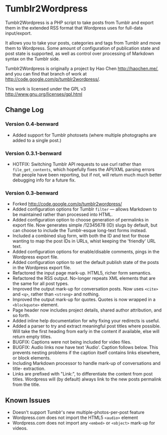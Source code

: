 # Tumblr2Wordpress

Tumblr2Wordpress is a PHP script to take posts from Tumblr and export them in the extended RSS format that Wordpress uses for full-data input/export.

It allows you to take your posts, categories and tags from Tumblr and move them to Wordpress. Some amount of configuration of publication state and post state is supported, as well as control over processing of Markdown syntax on the Tumblr side.

Tumblr2Wordpress is originally a project by Hao Chen <http://haochen.me/>, and you can find that branch of work at <http://code.google.com/p/tumblr2wordpress/>.

This work is licensed under the GPL v3 <http://www.gnu.org/licenses/gpl.html>

## Change Log

### Version 0.4-benward

  * Added support for Tumblr photosets (where multiple photographs are added to a single post.)

### Version 0.3.1-benward

  * HOTFIX: Switching Tumblr API requests to use curl rather than
    `file_get_contents`, which hopefully fixes the API/XML parsing errors that
    people have been reporting, but if not, will return much much better
    debugging info for a future fix.

### Version 0.3-benward

  * Forked <http://code.google.com/p/tumblr2wordpress/>
  * Added configuration options for Tumblr `filter` — allows Markdown to be
    maintained rather than processed into HTML.
  * Added configuration option to choose generation of permalinks in export
    file. Now generates simple /12345678 (ID) slugs by default, but can choose
    to include the Tumblr-esque long-text forms instead.
  * Included a combined slug form, with both the ID and text for those wanting
    to map the post IDs in URLs, whist keeping the 'friendly' URL text.
  * Added configuration options for enable/disable comments, pings in the
    Wordpress export file.
  * Added configuration option to set the default publish state of the posts
    in the Wordpress export file.
  * Refactored the input page mark-up. HTML5, richer form semantics.
  * Refactored the RSS output. No-longer repeats XML elements that are the
    same for all post types.
  * Improved the output mark-up for conversation posts. Now uses `<cite>` and
    `<q>`, rather than `<strong>` and nothing.
  * Improved the output mark-up for quotes. Quotes is now wrapped in a
    `<blockquote>` element.
  * Page header now includes project details, shared author attribution,
    and so forth.
  * Added inline help documentation for why fixing your redirects is useful.
  * Added a parser to try and extract meaningful post titles where possible.
    Will take the first heading from early in the content if available, else
    will return empty titles.
  * BUGFIX: Captions were not being included for video files.
  * BUGFIX: Audio links now have text 'Audio'. Caption follows below. This
    prevents nesting problems if the caption itself contains links elsewhere,
    or block elements.
  * Including Markdown processor to handle mark-up of conversations and title-
    extraction.
  * Links are prefixed with "Link:", to differentiate the content from post
    titles. Wordpress will (by default) always link to the new posts
    permalink from the title.

## Known Issues

  * Doesn't support Tumblr's new multiple-photos-per-post feature
  * Wordpress.com does not import the HTML5 `<audio>` element
  * Wordpress.com does not import any `<embed>` or `<object>` mark-up for
    videos.